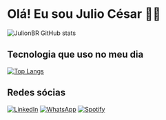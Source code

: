 # Olá! Eu sou Julio César ✊🏾

![JulionBR GitHub stats](https://github-readme-stats.vercel.app/api?username=JulionBR&show_icons=true&theme=tokyonight&bg_color=2c0259)

## Tecnologia que uso no meu dia
[![Top Langs](https://github-readme-stats.vercel.app/api/top-langs/?username=JulionBR&theme=tokyonight&bg_color=2c0259&layout=compact)](https://github.com/anuraghazra/github-readme-stats)

## Redes sócias  
[![LinkedIn](https://img.shields.io/badge/LinkedIn-2c0259?style=for-the-badge&logo=linkedin&logoColor=blue)](https://www.linkedin.com/in/julionbr/)
[![WhatsApp](https://img.shields.io/badge/WhatsApp-2c0259?style=for-the-badge&logo=whatsapp&)](https://wa.me/5511947743784?text=Ol%C3%A1+Julio+C%C3%A9sar%2C+achei+seu+WhatsApp+no+Github%21%21%21)
[![Spotify](https://img.shields.io/badge/Spotify-2c0259?style=for-the-badge&logo=spotify&)](https://open.spotify.com/playlist/75WuBxhk1ja1sP4RctJzlD?si=29c4a805a3564c37)
